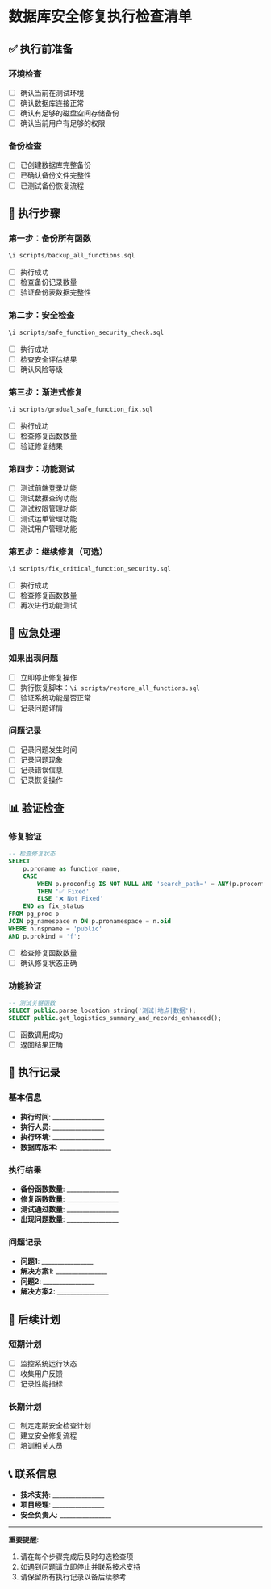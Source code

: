 # 数据库安全修复执行检查清单

## ✅ 执行前准备

### 环境检查
- [ ] 确认当前在测试环境
- [ ] 确认数据库连接正常
- [ ] 确认有足够的磁盘空间存储备份
- [ ] 确认当前用户有足够的权限

### 备份检查
- [ ] 已创建数据库完整备份
- [ ] 已确认备份文件完整性
- [ ] 已测试备份恢复流程

## 🔄 执行步骤

### 第一步：备份所有函数
```sql
\i scripts/backup_all_functions.sql
```
- [ ] 执行成功
- [ ] 检查备份记录数量
- [ ] 验证备份表数据完整性

### 第二步：安全检查
```sql
\i scripts/safe_function_security_check.sql
```
- [ ] 执行成功
- [ ] 检查安全评估结果
- [ ] 确认风险等级

### 第三步：渐进式修复
```sql
\i scripts/gradual_safe_function_fix.sql
```
- [ ] 执行成功
- [ ] 检查修复函数数量
- [ ] 验证修复结果

### 第四步：功能测试
- [ ] 测试前端登录功能
- [ ] 测试数据查询功能
- [ ] 测试权限管理功能
- [ ] 测试运单管理功能
- [ ] 测试用户管理功能

### 第五步：继续修复（可选）
```sql
\i scripts/fix_critical_function_security.sql
```
- [ ] 执行成功
- [ ] 检查修复函数数量
- [ ] 再次进行功能测试

## 🚨 应急处理

### 如果出现问题
- [ ] 立即停止修复操作
- [ ] 执行恢复脚本：`\i scripts/restore_all_functions.sql`
- [ ] 验证系统功能是否正常
- [ ] 记录问题详情

### 问题记录
- [ ] 记录问题发生时间
- [ ] 记录问题现象
- [ ] 记录错误信息
- [ ] 记录恢复操作

## 📊 验证检查

### 修复验证
```sql
-- 检查修复状态
SELECT 
    p.proname as function_name,
    CASE 
        WHEN p.proconfig IS NOT NULL AND 'search_path=' = ANY(p.proconfig) 
        THEN '✅ Fixed'
        ELSE '❌ Not Fixed'
    END as fix_status
FROM pg_proc p
JOIN pg_namespace n ON p.pronamespace = n.oid
WHERE n.nspname = 'public'
AND p.prokind = 'f';
```
- [ ] 检查修复函数数量
- [ ] 确认修复状态正确

### 功能验证
```sql
-- 测试关键函数
SELECT public.parse_location_string('测试|地点|数据');
SELECT public.get_logistics_summary_and_records_enhanced();
```
- [ ] 函数调用成功
- [ ] 返回结果正确

## 📝 执行记录

### 基本信息
- **执行时间**: ________________
- **执行人员**: ________________
- **执行环境**: ________________
- **数据库版本**: ________________

### 执行结果
- **备份函数数量**: ________________
- **修复函数数量**: ________________
- **测试通过数量**: ________________
- **出现问题数量**: ________________

### 问题记录
- **问题1**: ________________
- **解决方案1**: ________________
- **问题2**: ________________
- **解决方案2**: ________________

## 🎯 后续计划

### 短期计划
- [ ] 监控系统运行状态
- [ ] 收集用户反馈
- [ ] 记录性能指标

### 长期计划
- [ ] 制定定期安全检查计划
- [ ] 建立安全修复流程
- [ ] 培训相关人员

## 📞 联系信息

- **技术支持**: ________________
- **项目经理**: ________________
- **安全负责人**: ________________

---

**重要提醒**: 
1. 请在每个步骤完成后及时勾选检查项
2. 如遇到问题请立即停止并联系技术支持
3. 请保留所有执行记录以备后续参考
